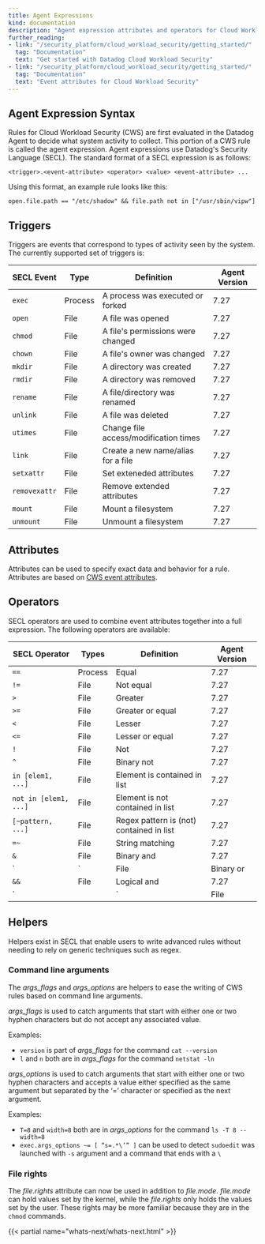 ```yaml
---
title: Agent Expressions
kind: documentation
description: "Agent expression attributes and operators for Cloud Workload Security Rules"
further_reading:
- link: "/security_platform/cloud_workload_security/getting_started/"
  tag: "Documentation"
  text: "Get started with Datadog Cloud Workload Security"
- link: "/security_platform/cloud_workload_security/getting_started/"
  tag: "Documentation"
  text: "Event attributes for Cloud Workload Security"
---
```


## Agent Expression Syntax
Rules for Cloud Workload Security (CWS) are first evaluated in the Datadog Agent to decide what system activity to collect. This portion of a CWS rule is called the agent expression. Agent expressions use Datadog's Security Language (SECL). The standard format of a SECL expression is as follows:

```
<trigger>.<event-attribute> <operator> <value> <event-attribute> ...
```

Using this format, an example rule looks like this:
```
open.file.path == "/etc/shadow" && file.path not in ["/usr/sbin/vipw"]
```

## Triggers
Triggers are events that correspond to types of activity seen by the system. The currently supported set of triggers is:

| SECL Event           | Type             |  Definition                           | Agent Version |
|----------------------|------------------|---------------------------------------|---------------|
| `exec`               | Process          | A process was executed or forked      | 7.27          |
| `open`               | File             | A file was opened                     | 7.27          |
| `chmod`              | File             | A file's permissions were changed     | 7.27          |
| `chown`              | File             | A file's owner was changed            | 7.27          |
| `mkdir`              | File             | A directory was created               | 7.27          |
| `rmdir`              | File             | A directory was removed               | 7.27          |
| `rename`             | File             | A file/directory was renamed          | 7.27          |
| `unlink`             | File             | A file was deleted                    | 7.27          |
| `utimes`             | File             | Change file access/modification times | 7.27          |
| `link`               | File             | Create a new name/alias for a file    | 7.27          |
| `setxattr`           | File             | Set exteneded attributes              | 7.27          |
| `removexattr`        | File             | Remove extended attributes            | 7.27          |
| `mount`              | File             | Mount a filesystem                    | 7.27          |
| `unmount`            | File             | Unmount a filesystem                  | 7.27          |

## Attributes
Attributes can be used to specify exact data and behavior for a rule. Attributes are based on [CWS event attributes][1].

## Operators
SECL operators are used to combine event attributes together into a full expression. The following operators are available:

| SECL Operator         | Types            |  Definition                           | Agent Version |
|-----------------------|------------------|---------------------------------------|---------------|
| `==`                  | Process          | Equal                                    | 7.27          |
| `!=`                  | File             | Not equal                                | 7.27          |
| `>`                   | File             | Greater                                  | 7.27          |
| `>=`                  | File             | Greater or equal                         | 7.27          |
| `<`                   | File             | Lesser                                   | 7.27          |
| `<=`                  | File             | Lesser or equal                          | 7.27          |
| `!`                   | File             | Not                                      | 7.27          |
| `^`                   | File             | Binary not                               | 7.27          |
| `in [elem1, ...]`     | File             | Element is contained in list             | 7.27          |
| `not in [elem1, ...]` | File             | Element is not contained in list         | 7.27          |
| `[~pattern, ...]`     | File             | Regex pattern is (not) contained in list | 7.27          |
| `=~`                  | File             | String matching                          | 7.27          |
| `&`                   | File             | Binary and                               | 7.27          |
| `|`                   | File             | Binary or                                | 7.27          |
| `&&`                  | File             | Logical and                              | 7.27          |
| `||`                  | File             | Logical or                               | 7.27          |

## Helpers
Helpers exist in SECL that enable users to write advanced rules without needing to rely on generic techniques such as regex.

### Command line arguments
The *args_flags* and *args_options* are helpers to ease the writing of CWS rules based on command line arguments.

*args_flags* is used to catch arguments that start with either one or two hyphen characters but do not accept any associated value.

Examples:
* `version` is part of *args_flags* for the command `cat --version`
* `l` and `n` both are in *args_flags* for the command `netstat -ln`

	
*args_options* is used to catch arguments that start with either one or two hyphen characters and accepts a value either specified as the same argument but separated by the ‘=’ character or specified as the next argument.

Examples:
* `T=8` and `width=8` both are in *args_options* for the command `ls -T 8 --width=8`
* `exec.args_options ~= [ “s=.*\’” ]` can be used to detect `sudoedit` was launched with `-s` argument and a command that ends with a `\`

### File rights

The *file.rights* attribute can now be used in addition to *file.mode*. *file.mode* can hold values set by the kernel, while the *file.rights* only holds the values set by the user. These rights may be more familiar because they are in the `chmod` commands.

{{< partial name="whats-next/whats-next.html" >}}

[1]: https://docs.datadoghq.com/security_platform/cloud_workload_security/event_attributes
